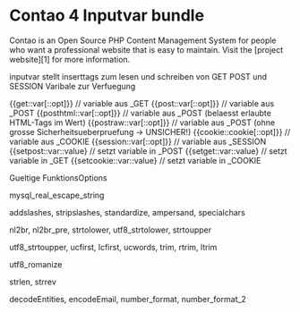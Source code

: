 # Contao 4 Inputvar bundle

Contao is an Open Source PHP Content Management System for people who want a
professional website that is easy to maintain. Visit the [project website][1]
for more information.

inputvar stellt inserttags zum lesen und schreiben von GET POST und SESSION Varibale zur Verfuegung

{{get::var[::opt]}}                    // variable aus _GET
{{post::var[::opt]}}                   // variable aus _POST
{{posthtml::var[::opt]}}               // variable aus _POST (belaesst erlaubte HTML-Tags im Wert)
{{postraw::var[::opt]}}                // variable aus _POST (ohne grosse Sicherheitsueberpruefung -> UNSICHER!)
{{cookie::cookie[::opt]}}              // variable aus _COOKIE
{{session::var[::opt]}}                // variable aus _SESSION
{{setpost::var::value}                 // setzt variable in _POST 
{{setget::var::value}                  // setzt variable in _GET
{{setcookie::var::value}               // setzt variable in _COOKIE

Gueltige FunktionsOptions

mysql_real_escape_string

addslashes, stripslashes, standardize, ampersand, specialchars

nl2br, nl2br_pre, strtolower, utf8_strtolower, strtoupper

utf8_strtoupper, ucfirst, lcfirst, ucwords, trim, rtrim, ltrim

utf8_romanize

strlen, strrev

decodeEntities, encodeEmail, number_format, number_format_2




